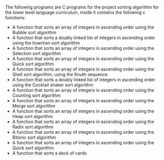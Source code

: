 The following programs are C programs for the project sorting algorithm for the lower level language curriculum, inside it contains the following c functions:

* A function that sorts an array of integers in ascending order using the Bubble sort algorithm
* A function that sorts a doubly linked list of integers in ascending order using the Insertion sort algorithm
* A function that sorts an array of integers in ascending order using the Selection sort algorithm
* A function that sorts an array of integers in ascending order using the Quick sort algorithm
* A function that sorts an array of integers in ascending order using the Shell sort algorithm, using the Knuth sequence
* A function that sorts a doubly linked list of integers in ascending order using the Cocktail shaker sort algorithm
* A function that sorts an array of integers in ascending order using the Counting sort algorithm
* A function that sorts an array of integers in ascending order using the Merge sort algorithm
* A function that sorts an array of integers in ascending order using the Heap sort algorithm
* A function that sorts an array of integers in ascending order using the Radix sort algorithm
* A function that sorts an array of integers in ascending order using the Bitonic sort algorithm
* A function that sorts an array of integers in ascending order using the Quick sort algorithm
* A function that sorts a deck of cards
